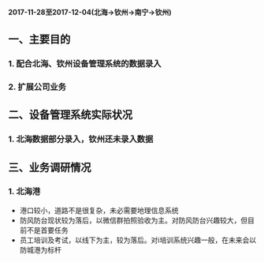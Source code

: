 #### 2017-11-28至2017-12-04(北海->钦州->南宁->钦州)

## 一、主要目的

### 1. 配合北海、钦州设备管理系统的数据录入

### 2. 扩展公司业务

## 二、设备管理系统实际状况

### 1. 北海数据部分录入，钦州还未录入数据

## 三、业务调研情况

### 1. 北海港

* 港口较小，道路不是很复杂，未必需要地理信息系统
* 防风防台现状较为落后，以微信群拍照验收为主。对防风防台兴趣较大，但目前不是首要任务
* 员工培训及考试，以线下为主，较为落后。对i培训系统兴趣一般，在未来会以防城港为标杆